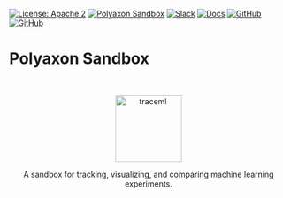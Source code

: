 [![License: Apache 2](https://img.shields.io/badge/License-apache2-blue.svg?style=flat&longCache=true)](LICENSE)
[![Polyaxon Sandbox](https://github.com/polyaxon/polyaxon/actions/workflows/sandbox.yml/badge.svg)](https://github.com/polyaxon/polyaxon/actions/workflows/sandbox.yml)
[![Slack](https://img.shields.io/badge/Slack-1.4k%20members-blue.svg?style=flat&logo=slack&longCache=true)](https://polyaxon.com/slack/)
[![Docs](https://img.shields.io/badge/docs-stable-brightgreen.svg?style=flat&longCache=true)](https://polyaxon.com/docs/)
[![GitHub](https://img.shields.io/badge/issue_tracker-github-blue?style=flat&logo=github&longCache=true)](https://github.com/polyaxon/polyaxon/issues)
[![GitHub](https://img.shields.io/badge/roadmap-github-blue?style=flat&logo=github&longCache=true)](https://github.com/polyaxon/polyaxon/milestones)

# Polyaxon Sandbox

<br>
<p align="center">
  <p align="center">
    <a href="https://polyaxon.com/?utm_source=github&utm_medium=sandbox-logo" target="_blank">
        <img src="https://raw.githubusercontent.com/polyaxon/polyaxon/master/artifacts/packages/sandbox.svg" alt="traceml" height="120">
    </a>
  </p>
    <p align="center">
       A sandbox for tracking, visualizing, and comparing machine learning experiments.
    </p>
</p>
<br>
